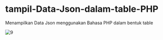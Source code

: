 # tampil-Data-Json-dalam-table-PHP
Menampilkan Data Json menggunakan Bahasa PHP dalam bentuk table


![9](https://user-images.githubusercontent.com/71059706/156881028-3d141b3e-a1b9-4f57-8908-a9794d339064.png)

